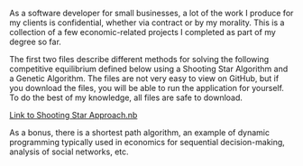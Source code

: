 As a software developer for small businesses, a lot of the work I produce for my clients is confidential, whether via contract or by my morality. This is a collection of a few economic-related projects I completed as part of my degree so far. 

The first two files describe different methods for solving the following competitive equilibrium defined below using a Shooting Star Algorithm and a Genetic Algorithm. The files are not very easy to view on GitHub, but if you download the files, you will be able to run the application for yourself. To do the best of my knowledge, all files are safe to download.

[Link to Shooting Star Approach.nb](https://github.com/Dhinsa12/Academic-Projects/blob/main/Shooting%20Star%20Approach.nb)

As a bonus, there is a shortest path algorithm, an example of dynamic programming typically used in economics for sequential decision-making, analysis of social networks, etc.

